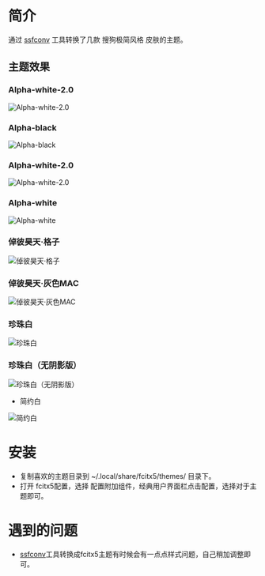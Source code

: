 # 简介
通过 [ssfconv](https://github.com/fkxxyz/ssfconv) 工具转换了几款 搜狗极简风格 皮肤的主题。

## 主题效果

### Alpha-white-2.0

![Alpha-white-2.0](https://github.com/sxqsfun/fcitx5-sogou-themes/blob/master/Alpha-black-2.0/14647873433885_former.jpg)

### Alpha-black

![Alpha-black](https://github.com/sxqsfun/fcitx5-sogou-themes/blob/master/Alpha-black/14639283055185_former.jpg)

### Alpha-white-2.0

![Alpha-white-2.0](https://github.com/sxqsfun/fcitx5-sogou-themes/blob/master/Alpha-white-2.0/14647875855795_former.jpg)

### Alpha-white

![Alpha-white](https://github.com/sxqsfun/fcitx5-sogou-themes/blob/master/Alpha-white/14639904441781_former.jpg)

### 倬彼昊天·格子

![倬彼昊天·格子](https://github.com/sxqsfun/fcitx5-sogou-themes/blob/master/倬彼昊天·格子/comp_520471.png)
### 倬彼昊天·灰色MAC

![倬彼昊天·灰色MAC](https://github.com/sxqsfun/fcitx5-sogou-themes/blob/master/倬彼昊天·灰色MAC/comp_403076.png)

### 珍珠白

![珍珠白](https://github.com/sxqsfun/fcitx5-sogou-themes/blob/master/珍珠白/comp_527202.png)

### 珍珠白（无阴影版）

![珍珠白（无阴影版）](https://github.com/sxqsfun/fcitx5-sogou-themes/blob/master/珍珠白（无阴影版）/comp_527567.png)

- 简约白<br>

![简约白](https://github.com/sxqsfun/fcitx5-sogou-themes/blob/master/简约白/comp_569900.png)


# 安装
- 复制喜欢的主题目录到 ~/.local/share/fcitx5/themes/ 目录下。
- 打开 fcitx5配置，选择 配置附加组件，经典用户界面栏点击配置，选择对于主题即可。

# 遇到的问题
- [ssfconv](https://github.com/fkxxyz/ssfconv)工具转换成fcitx5主题有时候会有一点点样式问题，自己稍加调整即可。
